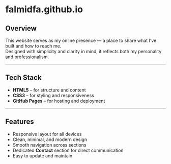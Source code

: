 # falmidfa.github.io

## Overview

This website serves as my online presence — a place to share what I’ve built and how to reach me.  
Designed with simplicity and clarity in mind, it reflects both my personality and professionalism.

---

## Tech Stack

- **HTML5** – for structure and content  
- **CSS3** – for styling and responsiveness  
- **GitHub Pages** – for hosting and deployment  

---

## Features

- Responsive layout for all devices  
- Clean, minimal, and modern design  
- Smooth navigation across sections  
- Dedicated **Contact** section for direct communication  
- Easy to update and maintain  
